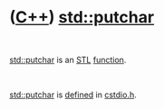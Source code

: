 
 

 

 

 

 

([C++](Cpp.md)) [std::putchar](CppStdPutchar.md)
===============================================

 

[std::putchar](CppStdPutchar.md) is an [STL](CppStl.md)
[function](CppFunction.md).

 

[std::putchar](CppStdPutchar.md) is [defined](CppDefinition.md) in
[cstdio.h](CppCstdioH.md).

 

 

 

 

 

 


